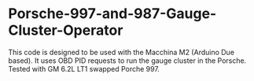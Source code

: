 # Porsche-997-and-987-Gauge-Cluster-Operator
This code is designed to be used with the Macchina M2 (Arduino Due based).  It uses OBD PID requests to run the gauge cluster in the Porsche.  Tested with GM 6.2L LT1 swapped Porche 997.
